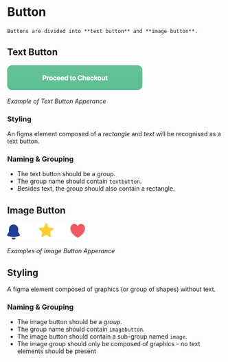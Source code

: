 # Button

```note
Buttons are divided into **text button** and **image button**.
```

## Text Button
![text button example images](https://github.com/ImagineThisNHS/ImagineThisNHS.github.io/blob/master/guidelines/assets/button/text%20button.png?raw=true)

_Example of Text Button Apperance_


### Styling
An figma element composed of a _rectangle_ and _text_ will be recognised as a text button.

### Naming & Grouping
* The text button should be a group.
* The group name should contain `textbutton`.
* Besides text, the group should also contain a rectangle.


## Image Button
![image button examples images](https://github.com/ImagineThisNHS/ImagineThisNHS.github.io/blob/master/guidelines/assets/button/image%20button.png?raw=true)

_Examples of Image Button Apperance_

## Styling
A figma element composed of graphics (or group of shapes) without text.

### Naming & Grouping
* The image button should be a _group_.
* The group name should contain `imagebutton`.
* The image button should contain a sub-group named `image`.
* The image group should only be composed of graphics - no text elements should be present
